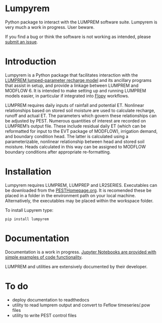 # Lumpyrem
Python package to interact with the LUMPREM software suite. Lumpyrem is very much a work in progress. User beware.

If you find a bug or think the software is not working as intended, please [submit an issue](https://github.com/rhugman/lumpyrem/issues).

# Introduction
Lumpyrem is a Python package that facilitates interaction with the [LUMPREM lumped-parameter recharge model](https://s3.amazonaws.com/docs.pesthomepage.org/software/lumprem.zip) and its ancillary programs that assist in setup, and provide a linkage between LUMPREM and MODFLOW 6.
It is intended to make setting up and running LUMPREM models easier, in particular if integrated into [Flopy](https://github.com/modflowpy/flopy) workflows. 

LUMPREM requires daily inputs of rainfall and potential ET. Nonlinear relationships based on stored soil moisture are used to calculate recharge, runoff and actual ET. The parameters which govern these relationships can be adjusted by PEST. Numerous quantities of interest are recorded on LUMPREM’s output file. These include residual daily ET (which can be reformatted for input to the EVT package of MODFLOW), irrigation demand, and boundary condition head. The latter is calculated using a parameterizable, nonlinear relationship between head and stored soil moisture. Heads calculated in this way can be assigned to MODFLOW boundary conditions after appropriate re-formatting.

# Installation
Lumpyrem requires LUMPREM, LUMPREP and LR2SERIES. Executables can be downloaded from the [PESTHomepage.org](https://pesthomepage.org/software-0). It is recomended these be placed in a folder in the environment path on your local machine. Alternatively, the executables may be placed within the workspace folder.

To install Lupyrem type:
   
    pip install lumpyrem
   
   
# Documentation
Documentation is a work in progress. [Jupyter Notebooks are provided with simple examples of code functionality](https://github.com/rhugman/lumpyrem/tree/master/examples). 

LUMPREM and utilities are extensively documented by their developer.

# To do
* deploy documentation to readthedocs
* utility to read lumprem output and convert to Feflow timeseries/.pow files
* utility to write PEST control files



